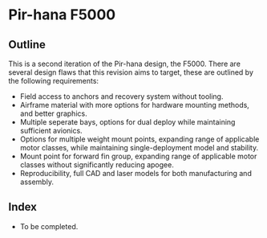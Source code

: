 # Pir-hana F5000

## Outline
This is a second iteration of the Pir-hana design, the F5000. There are several design flaws that this revision aims to target, these are outlined by the following requirements:
* Field access to anchors and recovery system without tooling.
* Airframe material with more options for hardware mounting methods, and better graphics.
* Multiple seperate bays, options for dual deploy while maintaining sufficient avionics.
* Options for multiple weight mount points, expanding range of applicable motor classes, while maintaining single-deployment model and stability.
* Mount point for forward fin group, expanding range of applicable motor classes without significantly reducing apogee.
* Reproducibility, full CAD and laser models for both manufacturing and assembly.

## Index
* To be completed.
